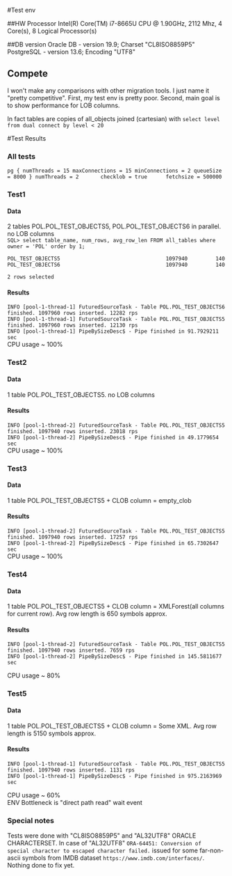 #Test env

##HW
Processor	Intel(R) Core(TM) i7-8665U CPU @ 1.90GHz, 2112 Mhz, 4 Core(s), 8 Logical Processor(s)

##DB version
Oracle DB - version 19.9; Charset "CL8ISO8859P5"
PostgreSQL - version 13.6; Encoding "UTF8"

## Compete
I won't make any comparisons with other migration tools. I just name it "pretty competitive". First, my test env is pretty poor. Second, main goal is to show performance for LOB columns.   



In fact tables are copies of all_objects joined (cartesian) with `select level from dual connect by level < 20`    

#Test Results

### All tests
`pg {
numThreads = 15
maxConnections = 15
minConnections = 2
queueSize = 8000
}
numThreads = 2      
checklob = true     
fetchsize = 500000  
`  

### Test1
#### Data
2 tables POL.POL_TEST_OBJECTS5, POL.POL_TEST_OBJECTS6 in parallel. no LOB columns  
`SQL> select table_name, num_rows, avg_row_len FROM all_tables where owner = 'POL' order by 1;`

`POL_TEST_OBJECTS5                                  1097940         140`  
`POL_TEST_OBJECTS6                                  1097940         140`

`2 rows selected`
#### Results
`INFO [pool-1-thread-1] FuturedSourceTask - Table POL.POL_TEST_OBJECTS6 finished. 1097960 rows inserted. 12282 rps`  
`INFO [pool-1-thread-1] FuturedSourceTask - Table POL.POL_TEST_OBJECTS5 finished. 1097960 rows inserted. 12130 rps`  
`INFO [pool-1-thread-1] PipeBySizeDesc$ - Pipe finished in 91.7929211 sec`  
CPU usage ~ 100% 

### Test2
#### Data
1 table POL.POL_TEST_OBJECTS5. no LOB columns
#### Results
`INFO [pool-1-thread-2] FuturedSourceTask - Table POL.POL_TEST_OBJECTS5 finished. 1097940 rows inserted. 23018 rps`  
`INFO [pool-1-thread-2] PipeBySizeDesc$ - Pipe finished in 49.1779654 sec`  
CPU usage ~ 100% 

### Test3
#### Data
1 table POL.POL_TEST_OBJECTS5 + CLOB column = empty_clob
#### Results
`INFO [pool-1-thread-2] FuturedSourceTask - Table POL.POL_TEST_OBJECTS5 finished. 1097940 rows inserted. 17257 rps`  
`INFO [pool-1-thread-2] PipeBySizeDesc$ - Pipe finished in 65.7302647 sec`  
CPU usage ~ 100% 

### Test4
#### Data
1 table POL.POL_TEST_OBJECTS5 + CLOB column = XMLForest(all columns for current row). Avg row length is 650 symbols approx.
#### Results
`INFO [pool-1-thread-2] FuturedSourceTask - Table POL.POL_TEST_OBJECTS5 finished. 1097940 rows inserted. 7659 rps`  
`INFO [pool-1-thread-2] PipeBySizeDesc$ - Pipe finished in 145.5811677 sec`    

CPU usage ~ 80% 

### Test5
#### Data
1 table POL.POL_TEST_OBJECTS5 + CLOB column = Some XML. Avg row length is 5150 symbols approx.
#### Results
`INFO [pool-1-thread-1] FuturedSourceTask - Table POL.POL_TEST_OBJECTS5 finished. 1097940 rows inserted. 1131 rps`  
`INFO [pool-1-thread-1] PipeBySizeDesc$ - Pipe finished in 975.2163969 sec`

CPU usage ~ 60%   
ENV Bottleneck is "direct path read" wait event 

### Special notes
Tests were done with "CL8ISO8859P5" and "AL32UTF8" ORACLE CHARACTERSET. 
In case of "AL32UTF8" `ORA-64451: Conversion of special character to escaped character failed.` issued for some far-non-ascii symbols from IMDB dataset `https://www.imdb.com/interfaces/`. Nothing done to fix yet.  
